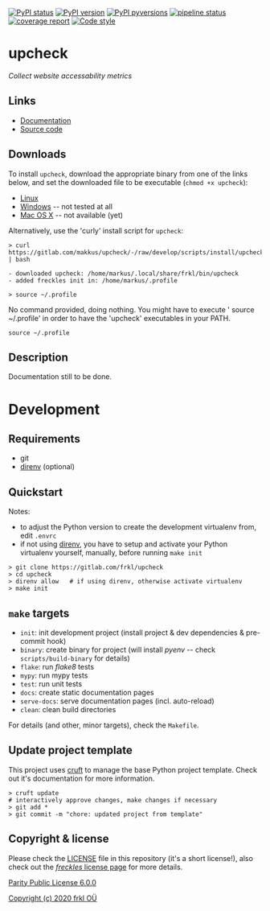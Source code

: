 [![PyPI status](https://img.shields.io/pypi/status/upcheck.svg)](https://pypi.python.org/pypi/upcheck/)
[![PyPI version](https://img.shields.io/pypi/v/upcheck.svg)](https://pypi.python.org/pypi/upcheck/)
[![PyPI pyversions](https://img.shields.io/pypi/pyversions/upcheck.svg)](https://pypi.python.org/pypi/upcheck/)
[![pipeline status](https://gitlab.com/makkus/upcheck/badges/develop/pipeline.svg)](https://gitlab.com/makkus/upcheck/-/commits/develop)
[![coverage report](https://gitlab.com/makkus/upcheck/badges/develop/coverage.svg)](https://gitlab.com/makkus/upcheck/-/commits/develop)
[![Code style](https://img.shields.io/badge/code%20style-black-000000.svg)](https://github.com/ambv/black)

# upcheck

*Collect website accessability metrics*

## Links

- [Documentation](https://makkus.gitlab.io/upcheck/)
- [Source code](https://gitlab.com/makkus/upcheck)

## Downloads

To install `upcheck`, download the appropriate binary from one of the links below, and set the downloaded file to be executable (``chmod +x upcheck``):

  - [Linux](https://s3-eu-west-1.amazonaws.com/dev.dl.frkl.io/linux-gnu/upcheck)
  - [Windows](https://s3-eu-west-1.amazonaws.com/dev.dl.frkl.io/windows/upcheck.exe) -- not tested at all
  - [Mac OS X](https://s3-eu-west-1.amazonaws.com/dev.dl.frkl.io/darwin/upcheck) -- not available (yet)

Alternatively, use the 'curly' install script for `upcheck`:

    > curl https://gitlab.com/makkus/upcheck/-/raw/develop/scripts/install/upcheck.sh | bash

    - downloaded upcheck: /home/markus/.local/share/frkl/bin/upcheck  
    - added freckles init in: /home/markus/.profile

    > source ~/.profile


No command provided, doing nothing. You might have to execute ' source ~/.profile' in order to have the 'upcheck' executables in your PATH.

    source ~/.profile

## Description

Documentation still to be done.

# Development

## Requirements

- git
- [direnv](https://direnv.net/) (optional)

## Quickstart

Notes:

- to adjust the Python version to create the development virtualenv from, edit ``.envrc``
- if not using [direnv](https://direnv.net), you have to setup and activate your Python virtualenv yourself, manually, before running ``make init``

```
> git clone https://gitlab.com/frkl/upcheck
> cd upcheck
> direnv allow   # if using direnv, otherwise activate virtualenv
> make init
```

## ``make`` targets

- ``init``: init development project (install project & dev dependencies & pre-commit hook)
- ``binary``: create binary for project (will install *pyenv* -- check ``scripts/build-binary`` for details)
- ``flake``: run *flake8* tests
- ``mypy``: run mypy tests
- ``test``: run unit tests
- ``docs``: create static documentation pages
- ``serve-docs``: serve documentation pages (incl. auto-reload)
- ``clean``: clean build directories

For details (and other, minor targets), check the ``Makefile``.

## Update project template

This project uses [cruft](https://github.com/timothycrosley/cruft) to manage the base Python project template. Check
out it's documentation for more information.

    > cruft update
    # interactively approve changes, make changes if necessary
    > git add *
    > git commit -m "chore: updated project from template"



## Copyright & license

Please check the [LICENSE](/LICENSE) file in this repository (it's a short license!), also check out the [*freckles* license page](https://freckles.io/license) for more details.

[Parity Public License 6.0.0](https://licensezero.com/licenses/parity)

[Copyright (c) 2020 frkl OÜ](https://frkl.io)
